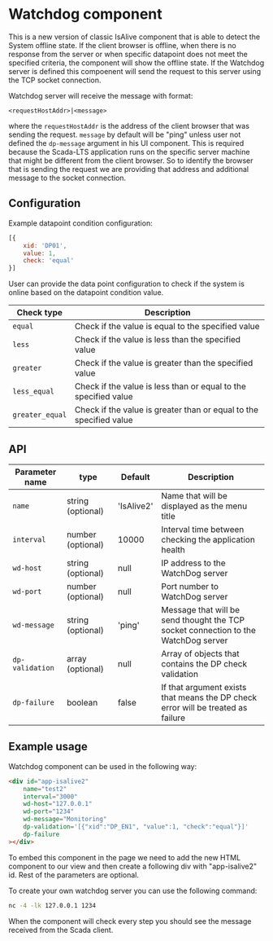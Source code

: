 # Watchdog component
This is a new version of classic IsAlive component that is able to detect the System offline state. If the client browser is offline, when there is no response from the server or 
when specific datapoint does not meet the specified criteria, the component will show the offline state. If the Watchdog server is defined this compoenent will send the request 
to this server using the TCP socket connection. 

Watchdog server will receive the message with format:
```
<requestHostAddr>|<message>
```
where the `requestHostAddr` is the address of the client browser that was sending the request. 
`message` by default will be "ping" unless user not defined the `dp-message` argument in his
UI component. This is required because the Scada-LTS application runs on the specific server machine that might be different from the client browser. So to identify the browser that 
is sending the request we are providing that address and additional message to the socket
connection. 


## Configuration

Example datapoint condition configuration:
```javascript
[{
    xid: 'DP01',
    value: 1,
    check: 'equal'
}]
```

User can provide the data point configuration to check if the system is online based on the 
datapoint condition value. 

| Check type | Description |
| ---------- | ----------- |
| `equal` | Check if the value is equal to the specified value |
| `less` | Check if the value is less than the specified value |
| `greater` | Check if the value is greater than the specified value |
| `less_equal` | Check if the value is less than or equal to the specified value |
| `greater_equal` | Check if the value is greater than or equal to the specified value |

## API

| Parameter name | type |  Default | Description |
| ---------- | ----------- | ----------- | ----------- |
| `name` | string (optional) | 'IsAlive2' | Name that will be displayed as the menu title |
| `interval` | number (optional) | 10000 | Interval time between checking the application health |
| `wd-host` | string (optional) | null | IP address to the WatchDog server |
| `wd-port` | number (optional) | null | Port number to WatchDog server |
| `wd-message` | string (optional) | 'ping' | Message that will be send thought the TCP socket connection to the WatchDog server |
| `dp-validation` | array (optional) | null | Array of objects that contains the DP check validation |
| `dp-failure` | boolean | false | If that argument exists that means the DP check error will be treated as failure |



## Example usage

Watchdog component can be used in the following way:
```html
<div id="app-isalive2" 
    name="test2" 
    interval="3000" 
    wd-host="127.0.0.1" 
    wd-port="1234" 
    wd-message="Monitoring"
    dp-validation='[{"xid":"DP_EN1", "value":1, "check":"equal"}]' 
    dp-failure
></div>
```
To embed this component in the page we need to add the new HTML component to our view and then create a following div with "app-isalive2" id. Rest of the parameters are optional.

To create your own watchdog server you can use the following command:
```bash
nc -4 -lk 127.0.0.1 1234
```
When the component will check every step you should see the message received from the Scada client.
